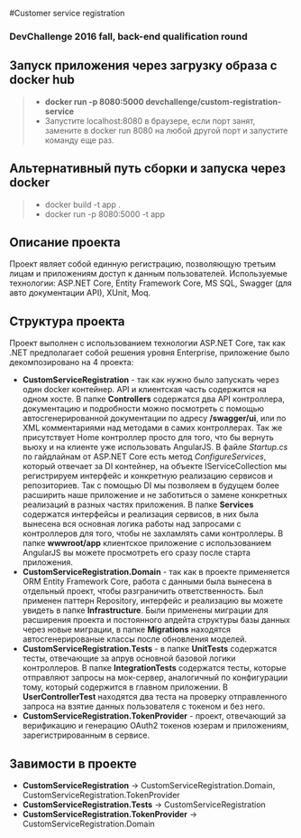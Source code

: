 #Customer service registration
### DevChallenge 2016 fall, back-end qualification round

## Запуск приложения через загрузку образа с docker hub
> - **docker run -p 8080:5000 devchallenge/custom-registration-service**
> - Запустите localhost:8080 в браузере, если порт занят, замените в docker run 8080 на любой другой порт и запустите команду еще раз.

## Альтернативный путь сборки и запуска через docker
> - docker build -t app .
> - docker run -p 8080:5000 -t app

## Описание проекта
Проект являет собой единную регистрацию, позволяющую третьим лицам и приложениям доступ к данным пользователей.
Используемые технологии: ASP.NET Core, Entity Framework Core, MS SQL, Swagger (для авто документации API), XUnit, Moq.

## Структура проекта
Проект выполнен с использованием технологии ASP.NET Core, так как .NET предполагает собой решения уровня Enterprise, приложение было декомпозировано на 4 проекта:
- **CustomServiceRegistration** - так как нужно было запускать через один docker контейнер. API и клиентская часть содержится на одном хосте. В папке **Controllers** содержатся два API контроллера, документацию и подробности можно посмотреть с помощью автосгенерированной документации по адресу **/swagger/ui**, или по XML комментариями над методами в самих контроллерах. Так же присутствует Home контроллер просто для того, что бы вернуть вьюху и на клиенте уже использовать AngularJS. В файле *Startup.cs* по гайдлайнам от ASP.NET Core есть метод *ConfigureServices*, который отвечает за DI контейнер, на объекте IServiceCollection мы регистрируем интерфейс и конкретную реализацию сервисов и репозиториев. Так с помощью DI мы позволяем в будущем более расширить наше приложение и не заботиться о замене конкретных реализаций в разных частях приложения. В папке **Services** содержатся интерфейсы и реализация сервисов, в них была вынесена вся основная логика работы над запросами с контроллеров для того, чтобы не захламлять сами контроллеры. В папке **wwwroot/app** клиентское приложение с использованием AngularJS вы можете просмотреть его сразу после старта приложения.
- **CustomServiceRegistration.Domain** - так как в проекте применяется ORM Entity Framework Core, работа с данными была вынесена в отдельный проект, чтобы разграничить ответственность. Был применен паттерн Repository, интерфейс и реализацию вы можете увидеть в папке **Infrastructure**. Были применены миграции для расширения проекта и постоянного апдейта структуры базы данных через новые миграции, в папке **Migrations** находятся автосгенерированые классы после обновления моделей.
- **CustomServiceRegistration.Tests** - в папке **UnitTests** содержатся тесты, отвечающие за апрув основной базовой логики контроллеров. В папке **IntegrationTests** содержатся тесты, которые отправляют запросы на мок-сервер, аналогичный по конфигурации тому, который содержится в главном приложении. В **UserControllerTest** находятся два теста на проверку отправленного запроса на взятие данных пользователя с токеном и без него.
- **CustomServiceRegistration.TokenProvider** - проект, отвечающий за верификацию и генерацию OAuth2 токенов юзерам и приложениям, зарегистрированным в сервисе.

## Завимости в проекте
- **CustomServiceRegistration** -> CustomServiceRegistration.Domain, CustomServiceRegistration.TokenProvider
- **CustomServiceRegistration.Tests** ->  CustomServiceRegistration
- **CustomServiceRegistration.TokenProvider** -> CustomServiceRegistration.Domain